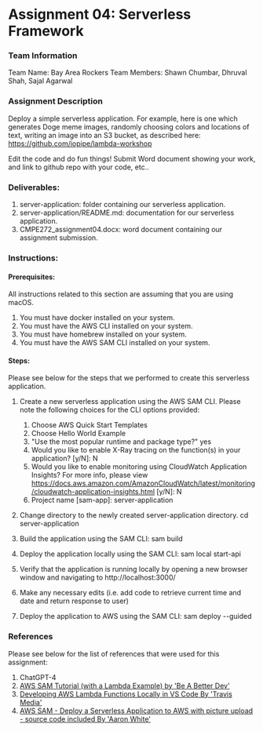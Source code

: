 # Assignment 04: Serverless Framework

### Team Information
Team Name: Bay Area Rockers
Team Members: Shawn Chumbar, Dhruval Shah, Sajal Agarwal

### Assignment Description
Deploy a simple serverless application.
For example, here is one which generates Doge meme images, randomly choosing colors and locations of text, writing an image into an S3 bucket, as described here:
https://github.com/iopipe/lambda-workshop 

Edit the code and do fun things!
Submit Word document showing your work, and link to github repo with your code, etc..

### Deliverables:
1. server-application: folder containing our serverless application.
2. server-application/README.md: documentation for our serverless application.
3. CMPE272_assignment04.docx: word document containing our assignment submission.

### Instructions:
#### Prerequisites:
All instructions related to this section are assuming that you are using macOS. 
1. You must have docker installed on your system. 
2. You must have the AWS CLI installed on your system.
3. You must have homebrew installed on your system.
4. You must have the AWS SAM CLI installed on your system.

#### Steps:
Please see below for the steps that we performed to create this serverless application. 
1. Create a new serverless application using the AWS SAM CLI. Please note the following choices for the CLI options provided:
    1. Choose AWS Quick Start Templates
    2. Choose Hello World Example
    3. "Use the most popular runtime and package type?" yes
    4. Would you like to enable X-Ray tracing on the function(s) in your application?  [y/N]: N
    5. Would you like to enable monitoring using CloudWatch Application Insights?
    For more info, please view https://docs.aws.amazon.com/AmazonCloudWatch/latest/monitoring/cloudwatch-application-insights.html [y/N]: N
    6. Project name [sam-app]: server-application

2. Change directory to the newly created server-application directory.
cd server-application
3. Build the application using the SAM CLI: sam build
4. Deploy the application locally using the SAM CLI: sam local start-api
5. Verify that the application is running locally by opening a new browser window and navigating to http://localhost:3000/
6. Make any necessary edits (i.e. add code to retrieve current time and date and return response to user)
7. Deploy the application to AWS using the SAM CLI: sam deploy --guided

### References
Please see below for the list of references that were used for this assignment:
1. ChatGPT-4
2. [AWS SAM Tutorial (with a Lambda Example) by 'Be A Better Dev'](https://www.youtube.com/watch?v=MipjLaTp5nA&t=261s) 
3. [Developing AWS Lambda Functions Locally in VS Code By 'Travis Media'](https://www.youtube.com/watch?v=fEZE3rm8Ma8&t=518s) 
4. [AWS SAM - Deploy a Serverless Application to AWS with picture upload - source code included By 'Aaron White'](https://www.youtube.com/watch?v=4bz8Rz2RHws)